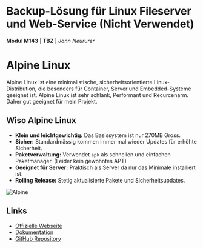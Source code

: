 # Backup-Lösung für Linux Fileserver und Web-Service (Nicht Verwendet)

**Modul M143** | **TBZ** | *Jann Neururer*

# Alpine Linux

Alpine Linux ist eine minimalistische, sicherheitsorientierte Linux-Distribution, die besonders für Container, Server und Embedded-Systeme geeignet ist. Alpine Linux ist sehr schlank, Performant und Recurcenarm. Daher gut geeignet für mein Projekt.

## Wiso Alpine Linux

- **Klein und leichtgewichtig:** Das Basissystem ist nur 270MB Gross.
- **Sicher:** Standardmässig kommen immer mal wieder Updates für erhöhte Sicherheit.
- **Paketverwaltung:** Verwendet `apk` als schnellen und einfachen Paketmanager. (Leider kein gewohntes APT)
- **Geeignet für Server:** Praktisch als Server da nur das Minimale installiert ist.
- **Rolling Release:** Stetig aktualisierte Pakete und Sicherheitsupdates.

![Alpine](https://raw.githubusercontent.com/Jann08/M143_nfs-apache-backup/main/imgs/Alpine.png)

## Links

- [Offizielle Webseite](https://alpinelinux.org/)
- [Dokumentation](https://wiki.alpinelinux.org/)
- [GitHub Repository](https://github.com/alpinelinux/aports)